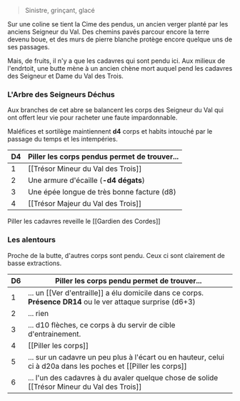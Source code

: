> Sinistre, grinçant, glacé

Sur une coline se tient la Cime des pendus, un ancien verger planté par les anciens Seigneur du Val. Des chemins pavés parcour encore la terre devenu boue, et des murs de pierre blanche protège encore quelque uns de ses passages.

Mais, de fruits, il n'y a que les cadavres qui sont pendu ici. Aux milieux de l'endrtoit, une butte mène à un ancien chène mort auquel pend les cadavres des Seigneur et Dame du Val des Trois.

### L'Arbre des Seigneurs Déchus

Aux branches de cet abre se balancent les corps des Seigneur du Val qui ont offert leur vie pour racheter une faute impardonnable.

Maléfices et sortilège maintiennent **d4** corps et habits intouché par le passage du temps et les intempéries.

| D4  | Piller les corps pendus permet de trouver... |
| --- | -------------------------------------------- |
| 1   | [[Trésor Mineur du Val des Trois]]           |
| 2   | Une armure d'écaille (**-d4 dégats**)        |
| 3   | Une épée longue de très bonne facture (d8)   |
| 4   | [[Trésor Majeur du Val des Trois]]           |

Piller les cadavres reveille le [[Gardien des Cordes]]

### Les alentours

Proche de la butte, d'autres corps sont pendu. Ceux ci sont clairement de basse extractions.

| D6  | Piller les corps pendu permet de trouver...                                                                     |
| --- | --------------------------------------------------------------------------------------------------------------- |
| 1   | ... un [[Ver d'entraille]] a élu domicile dans ce corps. **Présence DR14** ou le ver attaque surprise (d6+3)    |
| 2   | ... rien                                                                                                        |
| 3   | ... d10 flèches, ce corps à du servir de cible d'entrainement.                                                  |
| 4   | [[Piller les corps]]                                                                                            |
| 5   | ... sur un cadavre un peu plus à l'écart ou en hauteur, celui ci à d20a dans les poches et [[Piller les corps]] |
| 6   | ... l'un des cadavres à du avaler quelque chose de solide [[Trésor Mineur du Val des Trois]]                    |


